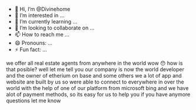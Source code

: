 - 👋 Hi, I’m @Divinehome
- 👀 I’m interested in ...
- 🌱 I’m currently learning ...
- 💞️ I’m looking to collaborate on ...
- 📫 How to reach me ...
- 😄 Pronouns: ...
- ⚡ Fun fact: ...

<!---
Cahie/ Cahie is a ✨ special ✨ repository because its `README.md` (this file) appears on your GitHub profile.
You can click the Preview link to take a look at your changes.
--->
we offer all real estate agents from anywhere in the world
wow 😯 how is that posible? 
well let me tell you our company is now the world developer and the owner of etherium on base and some others 
we a lot of app and website are built by us so were able to connect to everywhere in over the world with the help of one of our platform from microsoft bing and we have alot of payment methods, so its easy for us to help you 
if you have anymore questions let me know

